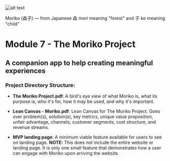 ![alt text](https://images.unsplash.com/photo-1569713339721-a6eb80474cf7?ixlib=rb-1.2.1&ixid=eyJhcHBfaWQiOjEyMDd9&auto=format&fit=crop&w=1350&q=80)

Moriko (森子) ― from Japanese 森 *mori* meaning "forest" and 子 *ko* meaning "child"

# Module 7 - The Moriko Project
## A companion app to help creating meaningful experiences

### Project Directory Structure:

* **The Moriko Project.pdf**: A bird's eye view of what Moriko is, what its purpose is, who it's for, how it may be used, and why it's important.

* **Lean Canvas - Moriko.pdf**: Lean Canvas for The Moriko Project. Goes over problem(s), solution(s), key metrics, unique value proposition, unfair advantage, channels, customer segments, cost structure, and revenue streams.

* **MVP landing page**: A minimum viable feature available for users to see on landing page. **NOTE:** This does not include the entire website or landing page. It is only one small feature that demonstrates how a user can engage with Moriko upon arriving the website.
